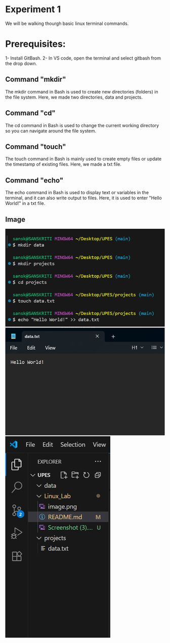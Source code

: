 # Experiment 1

We will be walking thourgh basic linux terminal commands.

# Prerequisites:
1- Install GitBash.
2- In VS code, open the terminal and select gitbash from the drop down.

## Command "mkdir"
The mkdir command in Bash is used to create new directories (folders) in the file system. Here, we made two directories, data and projects.

## Command "cd"
The cd command in Bash is used to change the current working directory so you can navigate around the file system. 

## Command "touch"
The touch command in Bash is mainly used to create empty files or update the timestamp of existing files. Here, we made a txt file.

## Command "echo"
The echo command in Bash is used to display text or variables in the terminal, and it can also write output to files. Here, it is used to enter "Hello World!" in a txt file. 

## Image
![Image](image.png)
![Image](<Screenshot (3).png>)
![Image](<Screenshot (4).png>)